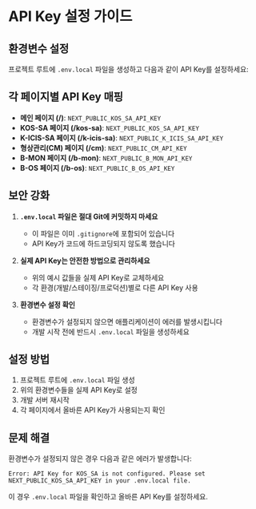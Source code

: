 # API Key 설정 가이드

## 환경변수 설정

프로젝트 루트에 `.env.local` 파일을 생성하고 다음과 같이 API Key를 설정하세요:

## 각 페이지별 API Key 매핑

- **메인 페이지 (/)**: `NEXT_PUBLIC_KOS_SA_API_KEY`
- **KOS-SA 페이지 (/kos-sa)**: `NEXT_PUBLIC_KOS_SA_API_KEY`
- **K-ICIS-SA 페이지 (/k-icis-sa)**: `NEXT_PUBLIC_K_ICIS_SA_API_KEY`
- **형상관리(CM) 페이지 (/cm)**: `NEXT_PUBLIC_CM_API_KEY`
- **B-MON 페이지 (/b-mon)**: `NEXT_PUBLIC_B_MON_API_KEY`
- **B-OS 페이지 (/b-os)**: `NEXT_PUBLIC_B_OS_API_KEY`

## 보안 강화

1. **`.env.local` 파일은 절대 Git에 커밋하지 마세요**

   - 이 파일은 이미 `.gitignore`에 포함되어 있습니다
   - API Key가 코드에 하드코딩되지 않도록 했습니다

2. **실제 API Key는 안전한 방법으로 관리하세요**

   - 위의 예시 값들을 실제 API Key로 교체하세요
   - 각 환경(개발/스테이징/프로덕션)별로 다른 API Key 사용

3. **환경변수 설정 확인**
   - 환경변수가 설정되지 않으면 애플리케이션이 에러를 발생시킵니다
   - 개발 시작 전에 반드시 `.env.local` 파일을 생성하세요

## 설정 방법

1. 프로젝트 루트에 `.env.local` 파일 생성
2. 위의 환경변수들을 실제 API Key로 설정
3. 개발 서버 재시작
4. 각 페이지에서 올바른 API Key가 사용되는지 확인

## 문제 해결

환경변수가 설정되지 않은 경우 다음과 같은 에러가 발생합니다:

```
Error: API Key for KOS_SA is not configured. Please set NEXT_PUBLIC_KOS_SA_API_KEY in your .env.local file.
```

이 경우 `.env.local` 파일을 확인하고 올바른 API Key를 설정하세요.
